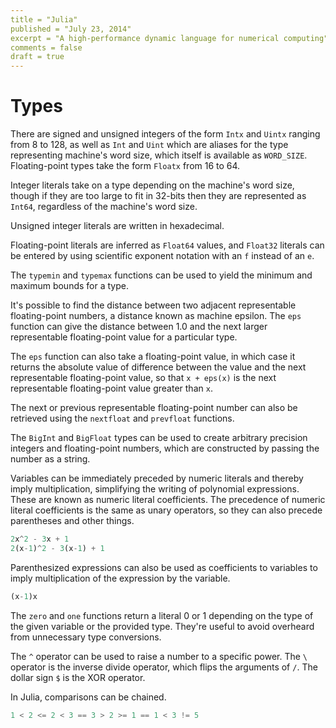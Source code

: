 ```yaml
---
title = "Julia"
published = "July 23, 2014"
excerpt = "A high-performance dynamic language for numerical computing"
comments = false
draft = true
---
```


# Types

There are signed and unsigned integers of the form `Intx` and `Uintx` ranging from 8 to 128, as well as `Int` and `Uint` which are aliases for the type representing machine's word size, which itself is available as `WORD_SIZE`. Floating-point types take the form `Floatx` from 16 to 64.

Integer literals take on a type depending on the machine's word size, though if they are too large to fit in 32-bits then they are represented as `Int64`, regardless of the machine's word size.

Unsigned integer literals are written in hexadecimal.

Floating-point literals are inferred as `Float64` values, and `Float32` literals can be entered by using scientific exponent notation with an `f` instead of an `e`.

The `typemin` and `typemax` functions can be used to yield the minimum and maximum bounds for a type.

It's possible to find the distance between two adjacent representable floating-point numbers, a distance known as machine epsilon. The `eps` function can give the distance between 1.0 and the next larger representable floating-point value for a particular type.

The `eps` function can also take a floating-point value, in which case it returns the absolute value of difference between the value and the next representable floating-point value, so that `x + eps(x)` is the next representable floating-point value greater than `x`.

The next or previous representable floating-point number can also be retrieved using the `nextfloat` and `prevfloat` functions.

The `BigInt` and `BigFloat` types can be used to create arbitrary precision integers and floating-point numbers, which are constructed by passing the number as a string.

Variables can be immediately preceded by numeric literals and thereby imply multiplication, simplifying the writing of polynomial expressions. These are known as numeric literal coefficients. The precedence of numeric literal coefficients is the same as unary operators, so they can also precede parentheses and other things.

``` julia
2x^2 - 3x + 1
2(x-1)^2 - 3(x-1) + 1
```

Parenthesized expressions can also be used as coefficients to variables to imply multiplication of the expression by the variable.

``` julia
(x-1)x
```

The `zero` and `one` functions return a literal 0 or 1 depending on the type of the given variable or the provided type. They're useful to avoid overheard from unnecessary type conversions.

The `^` operator can be used to raise a number to a specific power. The `\` operator is the inverse divide operator, which flips the arguments of `/`. The dollar sign `$` is the XOR operator.

In Julia, comparisons can be chained.

``` julia
1 < 2 <= 2 < 3 == 3 > 2 >= 1 == 1 < 3 != 5
```

